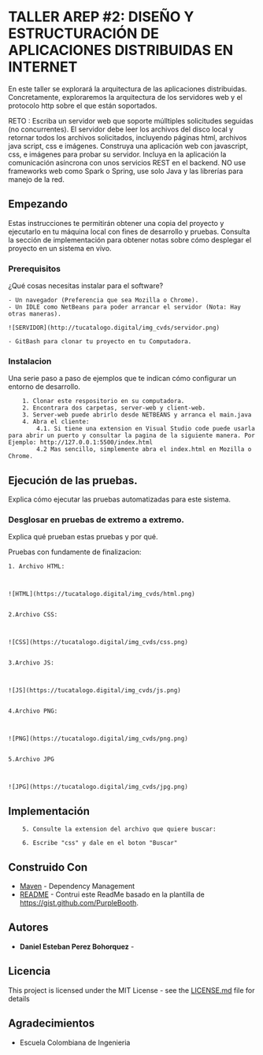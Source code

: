 # TALLER AREP #2: DISEÑO Y ESTRUCTURACIÓN DE APLICACIONES DISTRIBUIDAS EN INTERNET


En este taller se explorará la arquitectura de las aplicaciones distribuidas. Concretamente, exploraremos la arquitectura de  los servidores web y el protocolo http sobre el que están soportados. 

RETO :
Escriba un servidor web que soporte múlltiples solicitudes seguidas (no concurrentes). El servidor debe leer los archivos del disco local y retornar todos los archivos solicitados, incluyendo páginas html, archivos java script, css e imágenes. Construya una aplicación web con  javascript, css, e imágenes para probar su servidor. Incluya en la aplicación la comunicación asíncrona con unos servicios REST en el backend. NO use frameworks web como Spark o Spring, use solo Java y las librerías para manejo de la red.

## Empezando

Estas instrucciones te permitirán obtener una copia del proyecto y ejecutarlo en tu máquina local con fines de desarrollo y pruebas. Consulta la sección de implementación para obtener notas sobre cómo desplegar el proyecto en un sistema en vivo.

### Prerequisitos

¿Qué cosas necesitas instalar para el software?

```
- Un navegador (Preferencia que sea Mozilla o Chrome).
- Un IDLE como NetBeans para poder arrancar el servidor (Nota: Hay otras maneras).

![SERVIDOR](http://tucatalogo.digital/img_cvds/servidor.png)

- GitBash para clonar tu proyecto en tu Computadora.

```

### Instalacion

Una serie paso a paso de ejemplos que te indican cómo configurar un entorno de desarrollo.

```
    1. Clonar este respositorio en su computadora.
    2. Encontrara dos carpetas, server-web y client-web.
    3. Server-web puede abrirlo desde NETBEANS y arranca el main.java
    4. Abra el cliente: 
        4.1. Si tiene una extension en Visual Studio code puede usarla para abrir un puerto y consultar la pagina de la siguiente manera. Por Ejemplo: http://127.0.0.1:5500/index.html
        4.2 Mas sencillo, simplemente abra el index.html en Mozilla o Chrome.

```


## Ejecución de las pruebas.

Explica cómo ejecutar las pruebas automatizadas para este sistema.

### Desglosar en pruebas de extremo a extremo.

Explica qué prueban estas pruebas y por qué.


Pruebas con fundamente de finalizacion:



    1. Archivo HTML:



    ![HTML](https://tucatalogo.digital/img_cvds/html.png)


    2.Archivo CSS:



    ![CSS](https://tucatalogo.digital/img_cvds/css.png)


    3.Archivo JS:



    ![JS](https://tucatalogo.digital/img_cvds/js.png)


    4.Archivo PNG:



    ![PNG](https://tucatalogo.digital/img_cvds/png.png)


    5.Archivo JPG



    ![JPG](https://tucatalogo.digital/img_cvds/jpg.png)











## Implementación

```
    5. Consulte la extension del archivo que quiere buscar:

    6. Escribe "css" y dale en el boton "Buscar"
```

## Construido Con

* [Maven](https://maven.apache.org/) - Dependency Management
* [README](https://gist.github.com/PurpleBooth/109311bb0361f32d87a2) - Contrui este ReadMe basado en la plantilla de https://gist.github.com/PurpleBooth.


<!-- 
## Contributing

Please read [CONTRIBUTING.md](https://gist.github.com/PurpleBooth/b24679402957c63ec426) for details on our code of conduct, and the process for submitting pull requests to us. -->

<!-- ## Versioning

We use [SemVer](http://semver.org/) for versioning. For the versions available, see the [tags on this repository](https://github.com/your/project/tags).  -->

## Autores

* **Daniel Esteban Perez Bohorquez** -

## Licencia

This project is licensed under the MIT License - see the [LICENSE.md](LICENSE.md) file for details

## Agradecimientos

* Escuela Colombiana de Ingenieria

